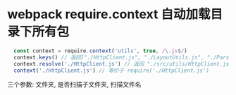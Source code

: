 # webpack require.context 自动加载目录下所有包

```js
  const context = require.context('utils', true, /\.js$/)
  context.keys() // 返回["./HttpClient.js", "./LayoutUtils.js", "./ParseUtils.js", "./SysUtils.js", "./Theme.js", "./index.js"]
  context.resolve('./HttpClient.js') // 返回 "./src/utils/HttpClient.js"
  context('./HttpClient.js') // 等价于 require('./HttpClient.js')
```

三个参数: 文件夹, 是否扫描子文件夹, 扫描文件名


  